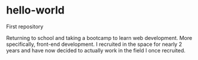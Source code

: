 # hello-world
First repository

Returning to school and taking a bootcamp to learn web development. More specifically, front-end development. I recruited in the space for nearly 2 years and have now decided to actually work in the field I once recruited.
